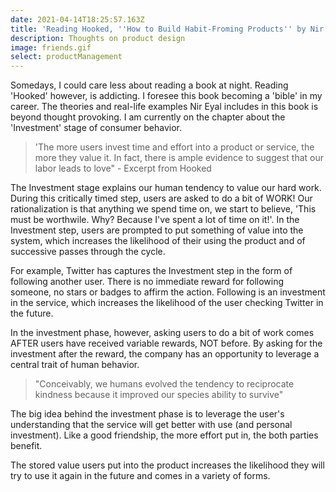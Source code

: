 ```yaml
---
date: 2021-04-14T18:25:57.163Z
title: 'Reading Hooked, ''How to Build Habit-Froming Products'' by Nir Eyal'
description: Thoughts on product design
image: friends.gif
select: productManagement
---
```

Somedays, I could care less about reading a book at night. Reading 'Hooked' however, is addicting. I foresee this book becoming a 'bible' in my career. The theories and real-life examples Nir Eyal includes in this book is beyond thought provoking. I am currently on the chapter about the 'Investment' stage of consumer behavior. 

> 'The more users invest time and effort into a product or service, the more they value it. In fact, there is ample evidence to suggest that our labor leads to love" - Excerpt from Hooked

The Investment stage explains our human tendency to value our hard work. During this critically timed step, users are asked to do a bit of WORK! Our rationalization is that anything we spend time on, we start to believe, 'This must be worthwile. Why? Because I've spent a lot of time on it!'.  In the Investment step, users are prompted to put something of value into the system, which increases the likelihood of their using the product and of successive passes through the cycle. 

For example, Twitter has captures the Investment step in the form of following another user. There is no immediate reward for following someone, no stars or badges to affirm the action. Following is an investment in the service, which increases the likelihood of the user checking Twitter in the future. 

In the investment phase, however, asking users to do a bit of work comes AFTER users have received variable rewards, NOT before. By asking for the investment after the reward, the company has an opportunity to leverage a central trait of human behavior. 

> "Conceivably, we humans evolved the tendency to reciprocate kindness because it improved our species ability to survive"

The big idea behind the investment phase is to leverage the user's understanding that the service will get better with use (and personal investment). Like a good friendship, the more effort put in, the both parties benefit.

The stored value users put into the product increases the likelihood they will try to use it again in the future and comes in a variety of forms.
